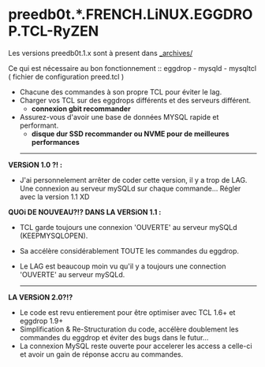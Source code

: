# preedb0t.*.FRENCH.LiNUX.EGGDROP.TCL-RyZEN #

Les versions preedb0t.1.x sont à present dans [_archives/](https://github.com/tRyzoNeT/Eggdrop/blob/70174c34d463dc7a11fbc6d8e6f632b2bb2c5e69/preedb0t/_archives)

Ce qui est nécessaire au bon fonctionnement :: eggdrop - mysqld - mysqltcl ( fichier de configuration preed.tcl )

- Chacune des commandes à son propre TCL pour éviter le lag.
- Charger vos TCL sur des eggdrops différents et des serveurs différent.
  - **connexion gbit recommander**
- Assurez-vous d'avoir une base de données MYSQL rapide et performant.
  - **disque dur SSD recommander ou NVME pour de meilleures performances**
  -------------------------------------------------------------------------------------------------------

**VERSiON 1.0 ?! :** 
 - J'ai personnelement arrêter de coder cette version, il y a trop de LAG. Une connexion au serveur mySQLd sur chaque commande... Régler avec la version 1.1 XD

**QUOi DE NOUVEAU?!? DANS LA VERSiON 1.1 :**

- TCL garde toujours une connexion 'OUVERTE' au serveur mySQLd (KEEPMYSQLOPEN).
- Sa accélère considérablement TOUTE les commandes du eggdrop.
- Le LAG est beaucoup moin vu qu'il y a toujours une connection 'OUVERTE' au serveur mySQLd.

  -------------------------------------------------------------------------------------------------------

**LA VERSiON 2.0?!?**

- Le code est revu entierement pour être optimiser avec TCL 1.6+ et eggdrop 1.9+
- Simplification & Re-Structuration du code, accélère doublement les commandes du eggdrop et éviter des bugs dans le futur...
- La connexion MySQL reste ouverte pour accelerer les access a celle-ci et avoir un gain de réponse accru au commandes.
